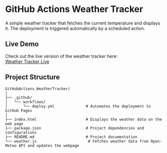 # GitHub Actions Weather Tracker

A simple weather tracker that fetches the current temperature and displays it. 
The deployment is triggered automatically by a scheduled action.

## Live Demo

Check out the live version of the weather tracker here:  
[Weather Tracker Live](https://nbahador.github.io/GitHubActions_WeatherTracker/)

## Project Structure

```plaintext
GitHubActions_WeatherTracker/
│
├── .github/
│   └── workflows/
│       └── deploy.yml              # Automates the deployment to GitHub Pages
│
├── index.html                      # Displays the weather data on the web page
├── package.json                    # Project dependencies and configurations
├── README.md                       # Project documentation
└── weather.js                       # Fetches weather data from Open-Meteo API and updates the webpage
